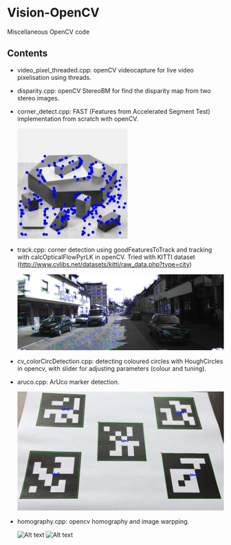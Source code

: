 # Vision-OpenCV
Miscellaneous OpenCV code 

## Contents

- video_pixel_threaded.cpp: openCV videocapture for live video pixelisation using threads.

- disparity.cpp: openCV StereoBM for find the disparity map from two stereo images.

- corner_detect.cpp: FAST (Features from Accelerated Segment Test) implementation from scratch with openCV.

     ![Alt text](https://github.com/OakLake/Code_for_the_People/blob/master/imgs/detected.png "Detected Corners")

- track.cpp: corner detection using goodFeaturesToTrack and tracking with calcOpticalFlowPyrLK in openCV. Tried with KITTI dataset (http://www.cvlibs.net/datasets/kitti/raw_data.php?type=city)

     ![](https://github.com/OakLake/Code_for_the_People/blob/master/imgs/QvO1J4.gif)

- cv_colorCircDetection.cpp: detecting coloured circles with HoughCircles in opencv, with slider for adjusting parameters (colour and tuning).

- aruco.cpp: ArUco marker detection.

     ![Alt text](https://github.com/OakLake/Code_for_the_People/blob/master/imgs/aruco_detected.png)

- homography.cpp: opencv homography and image warpping.

     ![Alt text](https://github.com/OakLake/Vision-OpenCV/blob/master/imgs/homography.png)
     ![Alt text](https://github.com/OakLake/Vision-OpenCV/blob/master/imgs/warpped.png)
